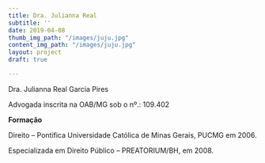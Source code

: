 ```yaml
---
title: Dra. Julianna Real
subtitle: ''
date: 2019-04-08
thumb_img_path: "/images/juju.jpg"
content_img_path: "/images/juju.jpg"
layout: project
draft: true

---
```

Dra. Julianna Real Garcia Pires

Advogada inscrita na OAB/MG sob o nº.: 109.402

**Formação**

Direito – Pontifica Universidade Católica de Minas Gerais, PUCMG em 2006.

Especializada em Direito Público – PREATORIUM/BH, em 2008.